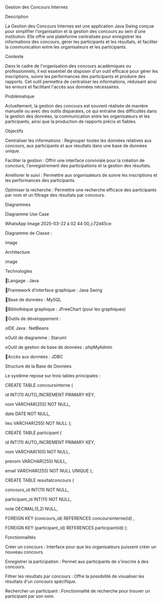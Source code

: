 Gestion des Concours Internes

Description

La Gestion des Concours Internes est une application Java Swing conçue pour simplifier l'organisation et la gestion des concours au sein d'une institution. Elle offre une plateforme centralisée pour enregistrer les informations des concours, gérer les participants et les résultats, et faciliter la communication entre les organisateurs et les participants.

Contexte

Dans le cadre de l'organisation des concours académiques ou professionnels, il est essentiel de disposer d'un outil efficace pour gérer les inscriptions, suivre les performances des participants et produire des rapports. Cet outil permettra de centraliser les informations, réduisant ainsi les erreurs et facilitant l'accès aux données nécessaires.

Problématique

Actuellement, la gestion des concours est souvent réalisée de manière manuelle ou avec des outils disparates, ce qui entraîne des difficultés dans la gestion des données, la communication entre les organisateurs et les participants, ainsi que la production de rapports précis et fiables.

Objectifs

Centraliser les informations : Regrouper toutes les données relatives aux concours, aux participants et aux résultats dans une base de données unique.

Faciliter la gestion : Offrir une interface conviviale pour la création de concours, l'enregistrement des participations et la gestion des résultats.

Améliorer le suivi : Permettre aux organisateurs de suivre les inscriptions et les performances des participants.

Optimiser la recherche : Permettre une recherche efficace des participants par nom et un filtrage des résultats par concours.

Diagrammes

Diagramme Use Case

WhatsApp Image 2025-03-22 à 02 44 00_c72d45ce

Diagramme de Classe :

image

Architecture

image

Technologies

Langage : Java

Framework d'interface graphique : Java Swing

Base de données : MySQL

Bibliothèque graphique : JFreeChart (pour les graphiques)

Outils de développement :

oIDE Java : NetBeans

oOutil de diagramme : Staruml

oOutil de gestion de base de données : phpMyAdmin

Accès aux données : JDBC

Structure de la Base de Données

Le système repose sur trois tables principales :

CREATE TABLE concoursinterne (

id INT(11) AUTO_INCREMENT PRIMARY KEY,

nom VARCHAR(255) NOT NULL,

date DATE NOT NULL,

lieu VARCHAR(255) NOT NULL
);

CREATE TABLE participant (

id INT(11) AUTO_INCREMENT PRIMARY KEY,

nom VARCHAR(100) NOT NULL,

prenom VARCHAR(255) NULL,

email VARCHAR(255) NOT NULL UNIQUE
);

CREATE TABLE resultatconcours (

concours_id INT(11) NOT NULL,

participant_id INT(11) NOT NULL,

note DECIMAL(5,2) NULL,

FOREIGN KEY (concours_id) REFERENCES concoursinterne(id) ,

FOREIGN KEY (participant_id) REFERENCES participant(id)
);

Fonctionnalités

Créer un concours : Interface pour que les organisateurs puissent créer un nouveau concours.

Enregistrer la participation : Permet aux participants de s'inscrire à des concours.

Filtrer les résultats par concours : Offre la possibilité de visualiser les résultats d'un concours spécifique.

Rechercher un participant : Fonctionnalité de recherche pour trouver un participant par son nom.
